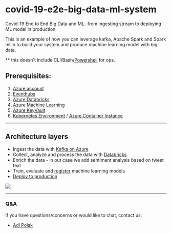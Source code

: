 # covid-19-e2e-big-data-ml-system
Covid-19 End to End Big Data and ML- from ingesting stream to deploying ML model in production 

This is an example of how you can leverage kafka, Apache Spark and Spark mllib to build your system and produce machine learning model with big data.

** this doesn't include CLI/Bash/[Powershell](https://docs.microsoft.com/en-us/powershell/scripting/overview?view=powershell-7?WT.mc_id=article-infoq-adpolak)
for ops.

## Prerequisites:
1. [Azure account](https://azure.microsoft.com/en-us/free?WT.mc_id=article-infoq-adpolak)
2. [Eventhubs](https://docs.microsoft.com/en-us/azure/event-hubs/event-hubs-create?WT.mc_id=article-infoq-adpolak)
3. [Azure Databricks](https://docs.microsoft.com/en-us/azure/azure-databricks/quickstart-create-databricks-workspace-portal?WT.mc_id=article-infoq-adpolak)
4. [Azure Machine Learning](https://docs.microsoft.com/en-us/azure/machine-learning/tutorial-1st-experiment-sdk-setup?WT.mc_id=article-infoq-adpolak)
5. [Azure KeyVault](https://docs.microsoft.com/en-us/azure/key-vault/secrets/quick-create-portal?WT.mc_id=article-infoq-adpolak)
6. [Kubernetes Environment](https://docs.microsoft.com/en-us/azure/aks/kubernetes-walkthrough?WT.mc_id=article-infoq-adpolak) / [Azure Container Instance](https://docs.microsoft.com/en-us/azure/container-instances/container-instances-quickstart-portal?WT.mc_id=article-infoq-adpolak)

--------

## Architecture layers
* Ingest the data with [Kafka on Azure](https://azure.microsoft.com/en-us/blog/processing-trillions-of-events-per-day-with-apache-kafka-on-azure?WT.mc_id=article-infoq-adpolak)
* Collect, analyze and process the data with [Databricks](https://docs.microsoft.com/en-us/azure/databricks/scenarios/quickstart-create-databricks-workspace-portal?WT.mc_id=article-geektime-adpolak&tabs=azure-portal)
* Enrich the data - in out case we add sentiment analysis based on tweet text
* Train, evaluate and [register](https://docs.microsoft.com/en-us/azure/databricks/applications/mlflow/?WT.mc_id=e2eml-infoQ-adpolak) machine learning models
* [Deploy to production](https://docs.microsoft.com/en-us/azure/machine-learning/how-to-deploy-and-where?WT.mc_id=e2eml-infoQ-adpolak&tabs=azcli)


![](https://github.com/adipola/ms-build-e2e-ml-bigdata/blob/master/images/diagram.jpg)

---------
### Q&A
If you have questions/concerns or would like to chat, contact us:

* [Adi Polak](https://twitter.com/AdiPolak)

